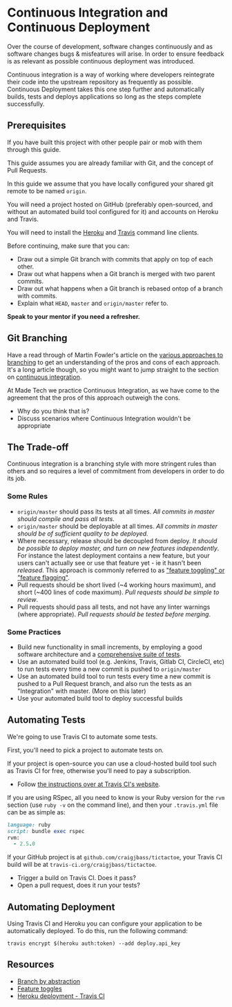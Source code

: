 # Continuous Integration and Continuous Deployment

Over the course of development, software changes continuously and as
software changes bugs & misfeatures will arise. In order to ensure feedback is
as relevant as possible continuous deployment was introduced.

Continuous integration is a way of working where developers reintegrate their 
code into the upstream repository as frequently as possible. Continuous
Deployment takes this one step further and automatically builds, tests and
deploys applications so long as the steps complete successfully.

## Prerequisites

If you have built this project with other people pair or mob with them through 
this guide.

This guide assumes you are already familiar with Git, and the concept of Pull Requests.

In this guide we assume that you have locally configured your shared git remote to be named `origin`.

You will need a project hosted on GitHub (preferably open-sourced, and without an automated build tool configured for it) and accounts on Heroku and Travis.

You will need to install the [Heroku](https://devcenter.heroku.com/articles/heroku-cli) and [Travis](https://github.com/travis-ci/travis.rb#installation) command line clients.

Before continuing, make sure that you can:

* Draw out a simple Git branch with commits that apply on top of each other.
* Draw out what happens when a Git branch is merged with two parent commits.
* Draw out what happens when a Git branch is rebased ontop of a branch with commits.
* Explain what `HEAD`, `master` and `origin/master` refer to.

**Speak to your mentor if you need a refresher.**

## Git Branching

Have a read through of Martin Fowler's article on the 
[various approaches to branching](martinfowler.com/articles/branching-patterns.html)
to get an understanding of the pros and cons of each approach. It's a long article though, so you might want to jump straight to the section on [continuous integration](martinfowler.com/articles/branching-patterns.html#continuous-integration).

At Made Tech we practice Continuous Integration, as we have come to the
agreement that the pros of this approach outweigh the cons.

* Why do you think that is?
* Discuss scenarios where Continuous Integration wouldn't be appropriate

## The Trade-off

Continuous integration is a branching style with more stringent rules than
others and so requires a level of commitment from developers in order to do
its job.

### Some Rules

* `origin/master` should pass its tests at all times. _All commits in master should compile and pass all tests._
* `origin/master` should be deployable at all times. _All commits in master should be of sufficient quality to be deployed._
* Where necessary, release should be decoupled from deploy. _It should be possible to deploy master, and turn on new features independently_. For instance the latest deployment contains a new feature, but your users can't actually see or use that feature yet - ie it hasn't been _released_. This approach is commonly referred to as ["feature toggling" or "feature flagging"](https://martinfowler.com/articles/feature-toggles.html).
* Pull requests should be short lived (\~4 working hours maximum), and short (\~400 lines of code maximum). _Pull requests should be simple to review_.
* Pull requests should pass all tests, and not have any linter warnings (where appropriate). _Pull requests should be tested before merging_.

### Some Practices

* Build new functionality in small increments, by employing a good software architecture and a [comprehensive suite of tests](https://www.madetech.com/blog/semantically-stable-test-suites).
* Use an automated build tool (e.g. Jenkins, Travis, Gitlab CI, CircleCI, etc) to run tests every time a new commit is pushed to `origin/master`
* Use an automated build tool to run tests every time a new commit is pushed to a Pull Request branch, and also run the tests as an "Integration" with master. (More on this later) 
* Use your automated build tool to deploy successful builds

## Automating Tests

We're going to use Travis CI to automate some tests.

First, you'll need to pick a project to automate tests on.

If your project is open-source you can use a cloud-hosted build tool such as Travis CI for free, otherwise you'll need to pay a subscription.

* Follow [the instructions over at Travis CI's website](https://docs.travis-ci.com/user/getting-started/#to-get-started-with-travis-ci).

If you are using RSpec, all you need to know is your Ruby version for the `rvm` section (use `ruby -v` on the command line), and then your `.travis.yml` file can be as simple as:

```ruby
language: ruby
script: bundle exec rspec
rvm:
  - 2.5.0
```

If your GitHub project is at `github.com/craigjbass/tictactoe`, your Travis CI build will be at `travis-ci.org/craigjbass/tictactoe`.

* Trigger a build on Travis CI. Does it pass?
* Open a pull request, does it run your tests?

## Automating Deployment
Using Travis CI and Heroku you can configure your application to be
automatically deployed. To do this, run the following command:

```
travis encrypt $(heroku auth:token) --add deploy.api_key
```

## Resources
 - [Branch by abstraction](https://martinfowler.com/bliki/BranchByAbstraction.html)
 - [Feature toggles](https://martinfowler.com/bliki/FeatureToggle.html)
 - [Heroku deployment - Travis CI](https://docs.travis-ci.com/user/deployment/heroku/)
